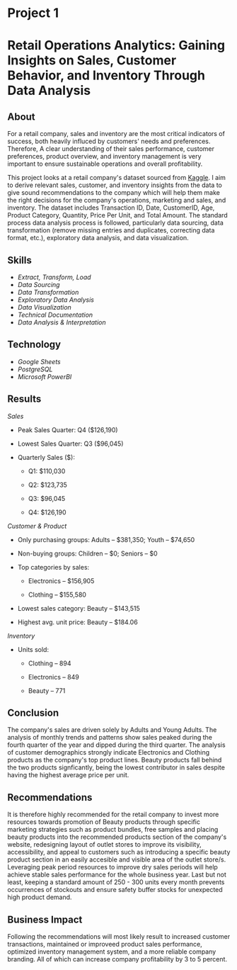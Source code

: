 # Project 1 
# Retail Operations Analytics: Gaining Insights on Sales, Customer Behavior, and Inventory Through Data Analysis

## About 

For a retail company, sales and inventory are the most critical indicators of success, both heavily influced by customers' needs and preferences.  Therefore, A clear understanding of their sales performance, customer preferences, product overview, and inventory management is very important to ensure sustainable operations and overall profitability.  

This project looks at a retail company's dataset sourced from [Kaggle](https://www.kaggle.com/datasets/mohammadtalib786/retail-sales-dataset/data). I aim to derive relevant sales, customer, and inventory insights from the data to give sound recommendations to the company which will help them make the right decisions for the company's operations, marketing and sales, and inventory. The dataset includes Transaction ID, Date, CustomerID, Age, Product Category, Quantity, Price Per Unit, and Total Amount. The standard process data analysis process is followed, particularly data sourcing, data transformation (remove missing entries and duplicates, correcting data format, etc.), exploratory data analysis, and data visualization.

## Skills

* *Extract, Transform, Load*
* *Data Sourcing*
* *Data Transformation*
* *Exploratory Data Analysis*
* *Data Visualization*
* *Technical Documentation*
* *Data Analysis & Interpretation*

## Technology

* *Google Sheets* 
* *PostgreSQL*
* *Microsoft PowerBI*

## Results

*Sales*

* Peak Sales Quarter: Q4 ($126,190)

* Lowest Sales Quarter: Q3 ($96,045)

* Quarterly Sales ($):

  * Q1: $110,030

  * Q2: $123,735

  * Q3: $96,045

  * Q4: $126,190


*Customer & Product*

* Only purchasing groups: Adults – $381,350; Youth – $74,650

* Non-buying groups: Children – $0; Seniors – $0

* Top categories by sales:

  * Electronics – $156,905

  * Clothing – $155,580

* Lowest sales category: Beauty – $143,515

* Highest avg. unit price: Beauty – $184.06


*Inventory*

* Units sold:

  * Clothing – 894

  * Electronics – 849

  * Beauty – 771

## Conclusion

The company's sales are driven solely by Adults and Young Adults. The analysis of monthly trends and patterns show sales peaked during the fourth quarter of the year and dipped during the third quarter. The analysis of customer demographics strongly indicate Electronics and Clothing products as the company's top product lines. Beauty products fall behind the two products signficantly, being the lowest contributor in sales despite having the highest average price per unit.

## Recommendations

It is therefore highly recommended for the retail company to invest more resources towards promotion of Beauty products through specific marketing strategies such as product bundles, free samples and placing beauty products into the recommended products section of the company's website, redesigning layout of outlet stores to improve its visibility, accessibility, and appeal to customers such as introducing a specific beauty product section in an easily accesible and visible area of the outlet store/s. Leveraging peak period resources to improve dry sales periods will help achieve stable sales performance for the whole business year. Last but not least, keeping a standard amount of 250 - 300 units every month prevents occurrences of stockouts and ensure safety buffer stocks for unexpected high product demand.

## Business Impact

Following the recommendations will most likely result to increased customer transactions, maintained or improveed product sales performance, optimized inventory management system, and a more reliable company branding. All of which can increase company profitability by 3 to 5 percent.

